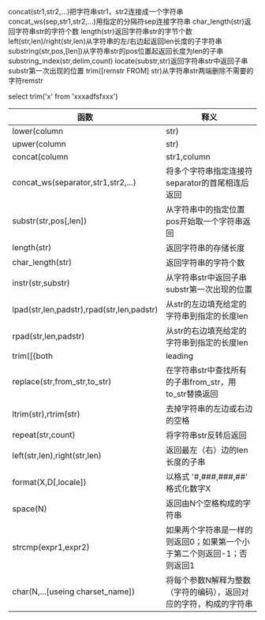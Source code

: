 concat(str1,str2,...)把字符串str1，str2连接成一个字符串
concat_ws(sep,str1,str2,...)用指定的分隔符sep连接字符串
char_length(str)返回字符串str的字符个数
length(str)返回字符串str的字节个数
left(str,len)/right(str,len)从字符串的左/右边起返回len长度的子字符串
substring(str,pos,[len])从字符串str的pos位置起返回长度为len的子串
substring_index(str,delim,count)
locate(substr,str)返回字符串str中返回子串substr第一次出现的位置
trim([remstr FROM] str)从字符串str两端删除不需要的字符remstr

select trim('x' from 'xxxadfsfxxx')



函数 | 释义
---|---
lower(column|str) | 将字符串全部转换成小写字母
upwer(column|str)   |   将字符串全部转换成大写字母
concat(column|str1,column|str2,...)     |       将多个字符串首尾相连后返回
concat_ws(separator,str1,str2,...)      |       将多个字符串指定连接符separator的首尾相连后返回
substr(str,pos[,len])       |       从字符串中的指定位置pos开始取一个字符串返回
length(str)     |       返回字符串的存储长度
char_length(str)        |   返回字符串的字符个数
instr(str,substr)       |       从字符串str中返回子串substr第一次出现的位置
lpad(str,len,padstr),rpad(str,len,padstr)   |从str的左边填充给定的字符串到指定的长度len
rpad(str,len,padstr)   |从str的右边填充给定的字符串到指定的长度len
trim([{both|leading|trailing}[remstr] from] str)    |   从源字符串str中去掉两端、前缀或后缀，字符remstr，并返回
replace(str,from_str,to_str)    |   在字符串str中查找所有的子串from_str，用to_str替换返回
ltrim(str),rtrim(str)   |   去掉字符串的左边或右边的空格
repeat(str,count)   |   将字符串str反转后返回
left(str,len),right(str,len)    |       返回最左（右）边的len长度的子串
format(X,D[,locale])        |       以格式 '#,###,###,##' 格式化数字X
space(N)        |       返回由N个空格构成的字符串
strcmp(expr1,expr2)     |       如果两个字符串是一样的则返回0；如果第一个小于第二个则返回-1；否则返回1
char(N,...[useing charset_name])    |       将每个参数N解释为整数（字符的编码），返回对应的字符，构成的字符串
